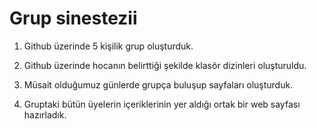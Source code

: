 # Grup sinestezii

1. Github üzerinde 5 kişilik grup oluşturduk.

2. Github üzerinde hocanın belirttiği şekilde klasör dizinleri oluşturuldu.

3. Müsait olduğumuz günlerde grupça buluşup sayfaları oluşturduk.

4. Gruptaki bütün üyelerin içeriklerinin yer aldığı ortak bir web sayfası hazırladık.
